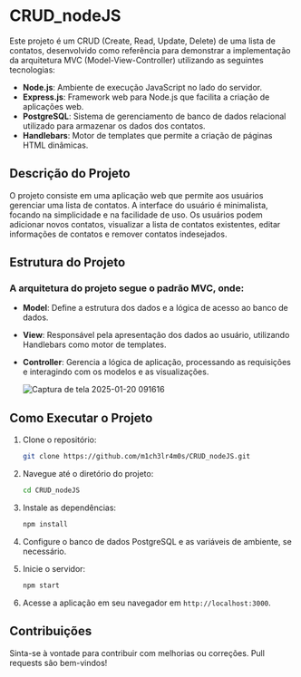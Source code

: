 # CRUD_nodeJS

Este projeto é um CRUD (Create, Read, Update, Delete) de uma lista de contatos, desenvolvido como referência para demonstrar a implementação da arquitetura MVC (Model-View-Controller) utilizando as seguintes tecnologias:

- **Node.js**: Ambiente de execução JavaScript no lado do servidor.
- **Express.js**: Framework web para Node.js que facilita a criação de aplicações web.
- **PostgreSQL**: Sistema de gerenciamento de banco de dados relacional utilizado para armazenar os dados dos contatos.
- **Handlebars**: Motor de templates que permite a criação de páginas HTML dinâmicas.

## Descrição do Projeto

O projeto consiste em uma aplicação web que permite aos usuários gerenciar uma lista de contatos. A interface do usuário é minimalista, focando na simplicidade e na facilidade de uso. Os usuários podem adicionar novos contatos, visualizar a lista de contatos existentes, editar informações de contatos e remover contatos indesejados.

## Estrutura do Projeto

   <h3>A arquitetura do projeto segue o padrão MVC, onde:</h3> 
   
- **Model**: Define a estrutura dos dados e a lógica de acesso ao banco de dados.
- **View**: Responsável pela apresentação dos dados ao usuário, utilizando Handlebars como motor de templates.
- **Controller**: Gerencia a lógica de aplicação, processando as requisições e interagindo com os modelos e as visualizações.

  ![Captura de tela 2025-01-20 091616](https://github.com/user-attachments/assets/c7e095f8-a516-48b1-9ea5-6d7968bedc8d)


## Como Executar o Projeto

1. Clone o repositório:
   ```bash
   git clone https://github.com/m1ch3lr4m0s/CRUD_nodeJS.git
   ```

2. Navegue até o diretório do projeto:
   ```bash
   cd CRUD_nodeJS
   ```

3. Instale as dependências:
   ```bash
   npm install
   ```

4. Configure o banco de dados PostgreSQL e as variáveis de ambiente, se necessário.

5. Inicie o servidor:
   ```bash
   npm start
   ```

6. Acesse a aplicação em seu navegador em `http://localhost:3000`.

## Contribuições

Sinta-se à vontade para contribuir com melhorias ou correções. Pull requests são bem-vindos!

